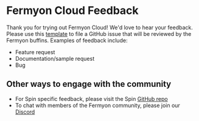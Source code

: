 # Fermyon Cloud Feedback 
Thank you for trying out Fermyon Cloud! We'd love to hear your feedback. Please use this [template]() to file a GitHub issue that will be reviewed by the Fermyon buffins. Examples of feedback include:

* Feature request
* Documentation/sample request 
* Bug

## Other ways to engage with the community
- For Spin specific feedback, please visit the Spin [GitHub repo]()
- To chat with members of the Fermyon community, please join our [Discord]()
